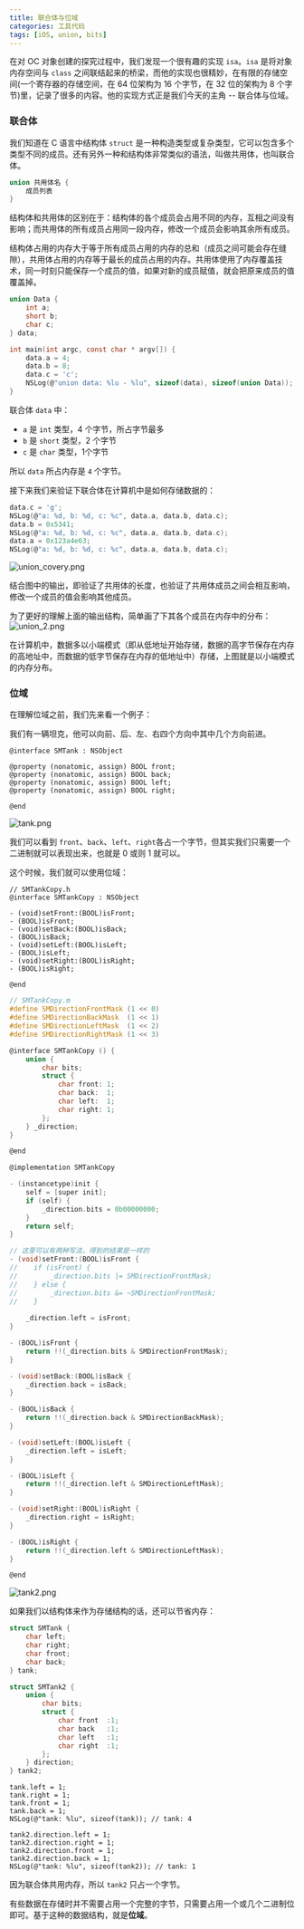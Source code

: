```yaml
---
title: 联合体与位域
categories: 工具代码
tags: [iOS, union, bits]
---
```


在对 OC 对象创建的探究过程中，我们发现一个很有趣的实现 `isa`。`isa` 是将对象内存空间与 `class` 之间联结起来的桥梁，而他的实现也很精妙，在有限的存储空间(一个寄存器的存储空间，在 64 位架构为 16 个字节，在 32 位的架构为 8 个字节)里，记录了很多的内容。他的实现方式正是我们今天的主角 -- 联合体与位域。

<!--more-->

### 联合体
我们知道在 C 语言中结构体 `struct` 是一种构造类型或复杂类型，它可以包含多个类型不同的成员。还有另外一种和结构体非常类似的语法，叫做共用体，也叫联合体。

```c
union 共用体名 {
	成员列表
}
```

结构体和共用体的区别在于：结构体的各个成员会占用不同的内存，互相之间没有影响；而共用体的所有成员占用同一段内存，修改一个成员会影响其余所有成员。

结构体占用的内存大于等于所有成员占用的内存的总和（成员之间可能会存在缝隙），共用体占用的内存等于最长的成员占用的内存。共用体使用了内存覆盖技术，同一时刻只能保存一个成员的值，如果对新的成员赋值，就会把原来成员的值覆盖掉。

```c
union Data {
    int a;
    short b;
    char c;
} data;

int main(int argc, const char * argv[]) { 
	data.a = 4;
	data.b = 8;
	data.c = 'c';
	NSLog(@"union data: %lu - %lu", sizeof(data), sizeof(union Data)); // union data: 4 - 4
}
```

联合体 `data` 中：

* `a` 是 `int` 类型，4 个字节，所占字节最多
* `b` 是 `short` 类型，2 个字节
* `c` 是 `char` 类型，1个字节

所以 `data` 所占内存是 `4` 个字节。

接下来我们来验证下联合体在计算机中是如何存储数据的：

```c
data.c = 'g';
NSLog(@"a: %d, b: %d, c: %c", data.a, data.b, data.c);
data.b = 0x5341;
NSLog(@"a: %d, b: %d, c: %c", data.a, data.b, data.c);
data.a = 0x123a4e63;
NSLog(@"a: %d, b: %d, c: %c", data.a, data.b, data.c);
```

![union_covery.png](https://i.loli.net/2019/12/31/C7Fq9RusYZHm6Jk.png)

结合图中的输出，即验证了共用体的长度，也验证了共用体成员之间会相互影响，修改一个成员的值会影响其他成员。

为了更好的理解上面的输出结构，简单画了下其各个成员在内存中的分布：
![union_2.png](https://i.loli.net/2019/12/31/9ahrAtBNw7kOK3f.png)

在计算机中，数据多以小端模式（即从低地址开始存储，数据的高字节保存在内存的高地址中，而数据的低字节保存在内存的低地址中）存储，上图就是以小端模式的内存分布。

### 位域

在理解位域之前，我们先来看一个例子：

我们有一辆坦克，他可以向前、后、左、右四个方向中其中几个方向前进。

```objc
@interface SMTank : NSObject

@property (nonatomic, assign) BOOL front;
@property (nonatomic, assign) BOOL back;
@property (nonatomic, assign) BOOL left;
@property (nonatomic, assign) BOOL right;

@end
```
![tank.png](https://i.loli.net/2020/01/01/KYCHeXF5d2nhviV.png)

我们可以看到 `front`、`back`、`left`、`right`各占一个字节，但其实我们只需要一个二进制就可以表现出来，也就是 0 或则 1 就可以。

这个时候，我们就可以使用位域：

```objc
// SMTankCopy.h
@interface SMTankCopy : NSObject

- (void)setFront:(BOOL)isFront;
- (BOOL)isFront;
- (void)setBack:(BOOL)isBack;
- (BOOL)isBack;
- (void)setLeft:(BOOL)isLeft;
- (BOOL)isLeft;
- (void)setRight:(BOOL)isRight;
- (BOOL)isRight;

@end
```

```c
// SMTankCopy.m
#define SMDirectionFrontMask (1 << 0)
#define SMDirectionBackMask  (1 << 1)
#define SMDirectionLeftMask  (1 << 2)
#define SMDirectionRightMask (1 << 3)

@interface SMTankCopy () {
    union {
        char bits;
        struct {
            char front: 1;
            char back:  1;
            char left:  1;
            char right: 1;
        };
    } _direction;
}

@end

@implementation SMTankCopy

- (instancetype)init {
    self = [super init];
    if (self) {
        _direction.bits = 0b00000000;
    }
    return self;
}

// 这里可以有两种写法，得到的结果是一样的
- (void)setFront:(BOOL)isFront {
//    if (isFront) {
//        _direction.bits |= SMDirectionFrontMask;
//    } else {
//        _direction.bits &= ~SMDirectionFrontMask;
//    }
    
    _direction.left = isFront;
}

- (BOOL)isFront {
    return !!(_direction.bits & SMDirectionFrontMask);
}

- (void)setBack:(BOOL)isBack {
    _direction.back = isBack;
}

- (BOOL)isBack {
    return !!(_direction.back & SMDirectionBackMask);
}

- (void)setLeft:(BOOL)isLeft {
    _direction.left = isLeft;
}

- (BOOL)isLeft {
    return !!(_direction.left & SMDirectionLeftMask);
}

- (void)setRight:(BOOL)isRight {
    _direction.right = isRight;
}

- (BOOL)isRight {
    return !!(_direction.left & SMDirectionLeftMask);
}

@end
```

![tank2.png](https://i.loli.net/2020/01/02/1c7LQqZe6IED8Kn.png)

如果我们以结构体来作为存储结构的话，还可以节省内存：

```c
struct SMTank {
    char left;
    char right;
    char front;
    char back;
} tank;

struct SMTank2 {
    union {
        char bits;
        struct {
            char front  :1;
            char back   :1;
            char left   :1;
            char right  :1;
        };
    } direction;
} tank2;
```

```objc
tank.left = 1;
tank.right = 1;
tank.front = 1;
tank.back = 1;
NSLog(@"tank: %lu", sizeof(tank)); // tank: 4
    
tank2.direction.left = 1;
tank2.direction.right = 1;
tank2.direction.front = 1;
tank2.direction.back = 1;
NSLog(@"tank: %lu", sizeof(tank2)); // tank: 1
```

因为联合体共用内存，所以 `tank2` 只占一个字节。

有些数据在存储时并不需要占用一个完整的字节，只需要占用一个或几个二进制位即可。基于这种的数据结构，就是**位域**。

